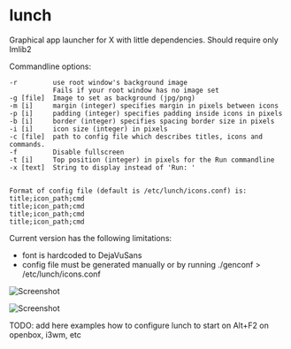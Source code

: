 # lunch
Graphical app launcher for X with little dependencies.
Should require only Imlib2

Commandline options:

    -r         use root window's background image
               Fails if your root window has no image set
    -g [file]  Image to set as background (jpg/png)
    -m [i]     margin (integer) specifies margin in pixels between icons
    -p [i]     padding (integer) specifies padding inside icons in pixels
    -b [i]     border (integer) specifies spacing border size in pixels
    -i [i]     icon size (integer) in pixels
    -c [file]  path to config file which describes titles, icons and commands.
    -f         Disable fullscreen
    -t [i]     Top position (integer) in pixels for the Run commandline
    -x [text]  String to display instead of 'Run: '


    Format of config file (default is /etc/lunch/icons.conf) is:
    title;icon_path;cmd
    title;icon_path;cmd
    title;icon_path;cmd
    title;icon_path;cmd


Current version has the following limitations:
- font is hardcoded to DejaVuSans
- config file must be generated manually or by running ./genconf > /etc/lunch/icons.conf

![Screenshot](/../Screenshot/screenshot.png?raw=true "Screenshot")

![Screenshot](/../Screenshot/screenshot2.png?raw=true "Screenshot")

TODO:
add here examples how to configure lunch to start on Alt+F2 on openbox, i3wm, etc
